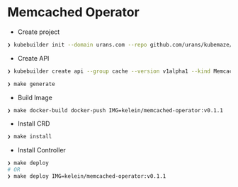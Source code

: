# Memcached Operator

- Create project

```bash
❯ kubebuilder init --domain urans.com --repo github.com/urans/kubemaze/app/memcached-operator
```

- Create API

```bash
❯ kubebuilder create api --group cache --version v1alpha1 --kind Memcached
```

```bash
❯ make generate
```

- Build Image

```bash
❯ make docker-build docker-push IMG=kelein/memcached-operator:v0.1.1
```

- Install CRD

```bash
❯ make install
```

- Install Controller

```bash
❯ make deploy
# OR
❯ make deploy IMG=kelein/memcached-operator:v0.1.1
```
